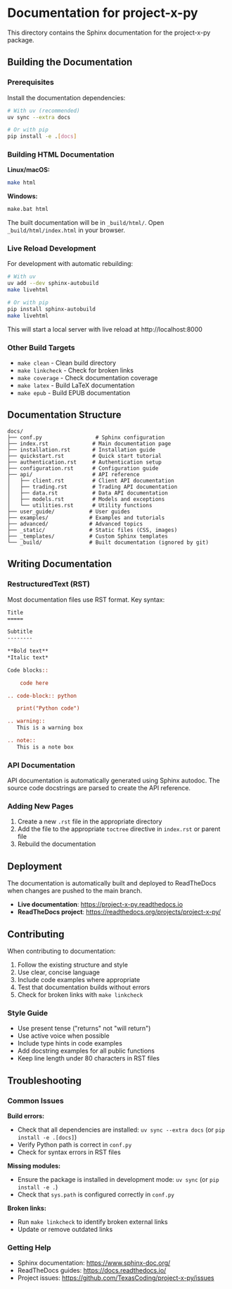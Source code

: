 # Documentation for project-x-py

This directory contains the Sphinx documentation for the project-x-py package.

## Building the Documentation

### Prerequisites

Install the documentation dependencies:

```bash
# With uv (recommended)
uv sync --extra docs

# Or with pip
pip install -e .[docs]
```

### Building HTML Documentation

**Linux/macOS:**
```bash
make html
```

**Windows:**
```bash
make.bat html
```

The built documentation will be in `_build/html/`. Open `_build/html/index.html` in your browser.

### Live Reload Development

For development with automatic rebuilding:

```bash
# With uv
uv add --dev sphinx-autobuild
make livehtml

# Or with pip
pip install sphinx-autobuild
make livehtml
```

This will start a local server with live reload at http://localhost:8000

### Other Build Targets

- `make clean` - Clean build directory
- `make linkcheck` - Check for broken links
- `make coverage` - Check documentation coverage
- `make latex` - Build LaTeX documentation
- `make epub` - Build EPUB documentation

## Documentation Structure

```
docs/
├── conf.py                 # Sphinx configuration
├── index.rst              # Main documentation page
├── installation.rst       # Installation guide
├── quickstart.rst         # Quick start tutorial
├── authentication.rst     # Authentication setup
├── configuration.rst      # Configuration guide
├── api/                   # API reference
│   ├── client.rst         # Client API documentation
│   ├── trading.rst        # Trading API documentation
│   ├── data.rst           # Data API documentation
│   ├── models.rst         # Models and exceptions
│   └── utilities.rst      # Utility functions
├── user_guide/           # User guides
├── examples/             # Examples and tutorials
├── advanced/             # Advanced topics
├── _static/              # Static files (CSS, images)
├── _templates/           # Custom Sphinx templates
└── _build/               # Built documentation (ignored by git)
```

## Writing Documentation

### RestructuredText (RST)

Most documentation files use RST format. Key syntax:

```rst
Title
=====

Subtitle
--------

**Bold text**
*Italic text*

Code blocks::

    code here

.. code-block:: python

   print("Python code")

.. warning::
   This is a warning box

.. note::
   This is a note box
```

### API Documentation

API documentation is automatically generated using Sphinx autodoc. The source code docstrings are parsed to create the API reference.

### Adding New Pages

1. Create a new `.rst` file in the appropriate directory
2. Add the file to the appropriate `toctree` directive in `index.rst` or parent file
3. Rebuild the documentation

## Deployment

The documentation is automatically built and deployed to ReadTheDocs when changes are pushed to the main branch.

- **Live documentation**: https://project-x-py.readthedocs.io
- **ReadTheDocs project**: https://readthedocs.org/projects/project-x-py/

## Contributing

When contributing to documentation:

1. Follow the existing structure and style
2. Use clear, concise language
3. Include code examples where appropriate
4. Test that documentation builds without errors
5. Check for broken links with `make linkcheck`

### Style Guide

- Use present tense ("returns" not "will return")
- Use active voice when possible
- Include type hints in code examples
- Add docstring examples for all public functions
- Keep line length under 80 characters in RST files

## Troubleshooting

### Common Issues

**Build errors:**
- Check that all dependencies are installed: `uv sync --extra docs` (or `pip install -e .[docs]`)
- Verify Python path is correct in `conf.py`
- Check for syntax errors in RST files

**Missing modules:**
- Ensure the package is installed in development mode: `uv sync` (or `pip install -e .`)
- Check that `sys.path` is configured correctly in `conf.py`

**Broken links:**
- Run `make linkcheck` to identify broken external links
- Update or remove outdated links

### Getting Help

- Sphinx documentation: https://www.sphinx-doc.org/
- ReadTheDocs guides: https://docs.readthedocs.io/
- Project issues: https://github.com/TexasCoding/project-x-py/issues 